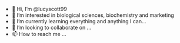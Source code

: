 - 👋 Hi, I’m @lucyscott99
- 👀 I’m interested in biological sciences, biochemistry and marketing
- 🌱 I’m currently learning everything and anything I can...
- 💞️ I’m looking to collaborate on ...
- 📫 How to reach me ...

<!---
lucyscott99/lucyscott99 is a ✨ special ✨ repository because its `README.md` (this file) appears on your GitHub profile.
You can click the Preview link to take a look at your changes.
--->
